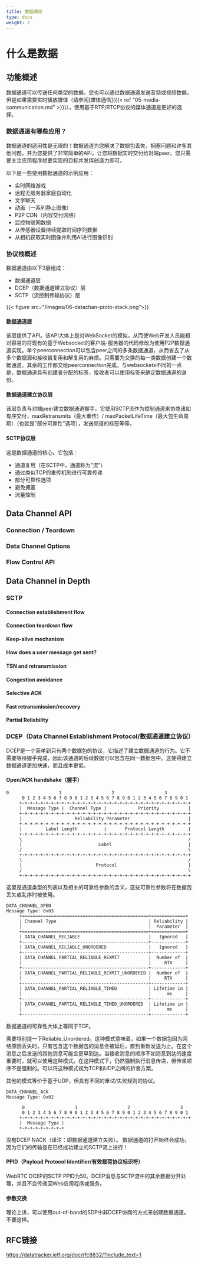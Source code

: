 ```yaml
---
title: 数据通信
type: docs
weight: 7
---
```


# 什么是数据


## 功能概述
数据通道可以传送任何类型的数据。您也可以通过数据通道发送音频或视频数据，但是如果需要实时播放媒体（请参阅[媒体通信]({{< ref "05-media-communication.md" >}})），使用基于RTP/RTCP协议的媒体通道是更好的选择。

### 数据通道有哪些应用？

数据通道的适用性是无限的！数据通道为您解决了数据包丢失，拥塞问题和许多其他问题，并为您提供了非常简单的API，让您将数据实时交付给对端peer。您只需要关注应用程序想要实现的目标并发挥创造力即可。

以下是一些使用数据通道的示例应用：
  - 实时网络游戏
  - 远程无服务器家庭自动化
  - 文字聊天
  - 动画（一系列静止图像）
  - P2P CDN（内容交付网络）
  - 监控物联网数据
  - 从传感器设备持续提取时间序列数据
  - 从相机获取实时图像并利用AI进行图像识别

### 协议栈概述
数据通道由以下3层组成：
* 数据通道层
* DCEP（数据通道建立协议）层
* SCTP（流控制传输协议）层

{{< figure src="/images/06-datachan-proto-stack.png">}}

#### 数据通道层
该层提供了API。该API大体上是对WebSocket的模拟，从而使Web开发人员能相对容易的将现有的基于Websocket的客户端-服务器的代码修改为使用P2P数据通道实现。单个peerconnection可以包含peer之间的多条数据通道，从而省去了从多个数据源和接收器复用和解复用的麻烦。只需要为交换的每一类数据创建一个数据通道，其余的工作都交给peerconnection完成。与websockets不同的一点是，数据通道具有创建者分配的标签，接收者可以使用标签来确定数据通道的身份。

#### 数据通道建立协议层
该层负责与对端peer建立数据通道握手。它使用SCTP流作为控制通道来协商诸如有序交付，maxRetransmits（最大重传）/ maxPacketLifeTime（最大包生命周期）（也就是"部分可靠性"选项），发送频道的标签等等。

#### SCTP协议层
这是数据通道的核心。它包括：

* 通道复用（在SCTP中，通道称为"流"）
* 通过类似TCP的重传机制进行可靠传递
* 部分可靠性选项
* 避免拥塞
* 流量控制

## Data Channel API
### Connection / Teardown
### Data Channel Options
### Flow Control API

## Data Channel in Depth
### SCTP
#### Connection establishment flow
#### Connection teardown flow
#### Keep-alive mechanism
#### How does a user message get sent?
#### TSN and retransmission
#### Congestion avoidance
#### Selective ACK
#### Fast retransmission/recovery
#### Partial Reliability

### DCEP（Data Channel Establishment Protocol/数据通道建立协议）
DCEP是一个简单到只有两个数据包的协议，它描述了建立数据通道的行为。它不需要等待握手完成，因此该通道的后续数据可以包含在同一数据包中。这使得建立数据通道更加快速，而且成本更低。

#### Open/ACK handshake（握手）
```
0                   1                   2                   3
      0 1 2 3 4 5 6 7 8 9 0 1 2 3 4 5 6 7 8 9 0 1 2 3 4 5 6 7 8 9 0 1
     +-+-+-+-+-+-+-+-+-+-+-+-+-+-+-+-+-+-+-+-+-+-+-+-+-+-+-+-+-+-+-+-+
     |  Message Type |  Channel Type |            Priority           |
     +-+-+-+-+-+-+-+-+-+-+-+-+-+-+-+-+-+-+-+-+-+-+-+-+-+-+-+-+-+-+-+-+
     |                    Reliability Parameter                      |
     +-+-+-+-+-+-+-+-+-+-+-+-+-+-+-+-+-+-+-+-+-+-+-+-+-+-+-+-+-+-+-+-+
     |         Label Length          |       Protocol Length         |
     +-+-+-+-+-+-+-+-+-+-+-+-+-+-+-+-+-+-+-+-+-+-+-+-+-+-+-+-+-+-+-+-+
     \                                                               /
     |                             Label                             |
     /                                                               \
     +-+-+-+-+-+-+-+-+-+-+-+-+-+-+-+-+-+-+-+-+-+-+-+-+-+-+-+-+-+-+-+-+
     \                                                               /
     |                            Protocol                           |
     /                                                               \
     +-+-+-+-+-+-+-+-+-+-+-+-+-+-+-+-+-+-+-+-+-+-+-+-+-+-+-+-+-+-+-+-+
```
这里是通道类型的列表以及相关的可靠性参数的含义，这些可靠性参数将在数据包丢失或乱序时被使用。
```
DATA_CHANNEL_OPEN
Message Type: 0x03
     +================================================+=============+
     | Channel Type                                   | Reliability |
     |                                                |  Parameter  |
     +================================================+=============+
     | DATA_CHANNEL_RELIABLE                          |   Ignored   |
     +------------------------------------------------+-------------+
     | DATA_CHANNEL_RELIABLE_UNORDERED                |   Ignored   |
     +------------------------------------------------+-------------+
     | DATA_CHANNEL_PARTIAL_RELIABLE_REXMIT           |  Number of  |
     |                                                |     RTX     |
     +------------------------------------------------+-------------+
     | DATA_CHANNEL_PARTIAL_RELIABLE_REXMIT_UNORDERED |  Number of  |
     |                                                |     RTX     |
     +------------------------------------------------+-------------+
     | DATA_CHANNEL_PARTIAL_RELIABLE_TIMED            | Lifetime in |
     |                                                |      ms     |
     +------------------------------------------------+-------------+
     | DATA_CHANNEL_PARTIAL_RELIABLE_TIMED_UNORDERED  | Lifetime in |
     |                                                |      ms     |
     +------------------------------------------------+-------------+
```
数据通道的可靠性大体上等同于TCP。

需要特别提一下Reliable_Unordered。这种模式意味着，如果一个数据包因为网络原因丢失时，只有包含这个数据包的消息会被延后，直到重新发送为止。在这个消息之后发送的其他消息可能会更早到达。当接收消息的顺序不如消息到达的速度重要时，就可以使用这种模式。在这种模式下，仍然强制执行消息传递，但传递顺序不是强制的。可以将这种模式视为TCP和UDP之间的折衷方案。

其他的模式等价于基于UDP，但具有不同的重试/失败规则的协议。

```
DATA_CHANNEL_ACK
Message Type: 0x02

      0                   1                   2                   3
      0 1 2 3 4 5 6 7 8 9 0 1 2 3 4 5 6 7 8 9 0 1 2 3 4 5 6 7 8 9 0 1
     +-+-+-+-+-+-+-+-+-+-+-+-+-+-+-+-+-+-+-+-+-+-+-+-+-+-+-+-+-+-+-+-+
     |  Message Type |
     +-+-+-+-+-+-+-+-+

```
没有DCEP NACK（译注：即数据通道建立失败）。
数据通道的打开始终会成功，因为它们的传输是在已经成功建立的SCTP流上进行！

#### PPID（Payload Protocol Identifier/有效载荷协议标识符）
WebRTC DCEP的SCTP PPID为50。DCEP消息与SCTP流中的其余数据分开处理，并且不会传递回Web应用程序或服务。

#### 参数交换
理论上讲，可以使用out-of-band的SDP中非DCEP协商的方式来创建数据通道。不要这样。

## RFC链接
https://datatracker.ietf.org/doc/rfc8832/?include_text=1
